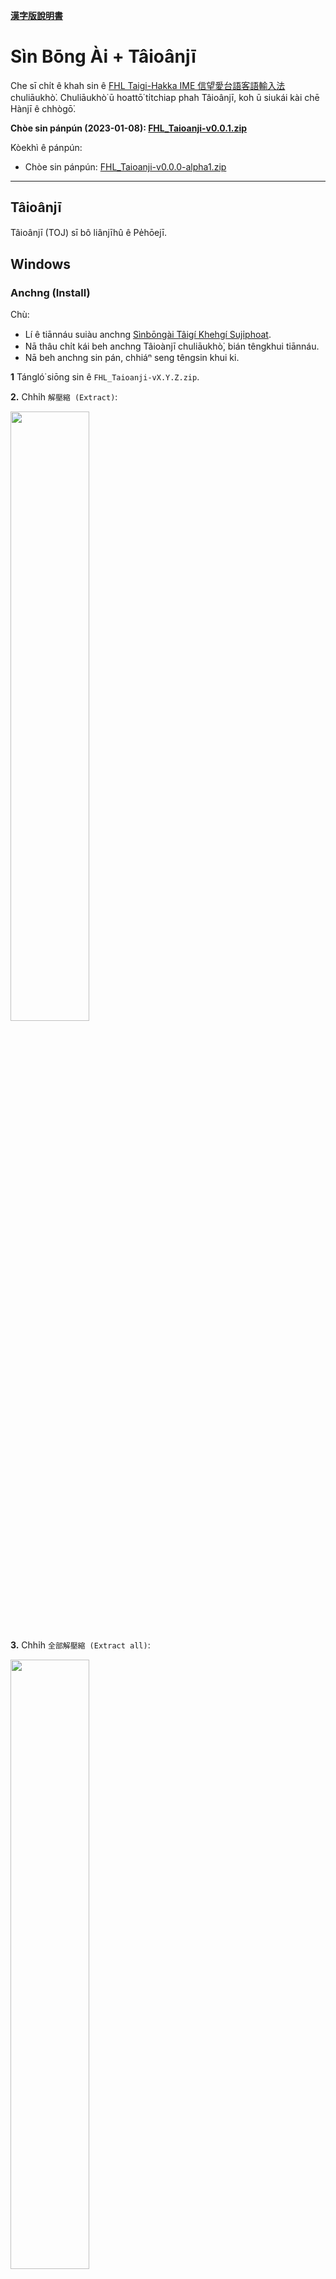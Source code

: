 **[漢字版說明書](README.md)**

# Sìn Bōng Ài + Tâioânjī

Che sī chi̍t ê khah sin ê [FHL Taigi-Hakka IME 信望愛台語客語輸入法](https://taigi.fhl.net/TaigiIME/) chuliāukhò͘. Chuliāukhò͘ ū hoattō͘ ti̍tchiap phah Tâioânjī, koh ū siukái kài chē Hànjī ê chhògō͘.

**Chòe sin pánpún (2023-01-08): [FHL_Taioanji-v0.0.1.zip](https://github.com/aiongg/fhl-toj/releases/download/v0.0.1/FHL_Taioanji-v0.0.1.zip)**

Kòekhì ê pánpún:

- Chòe sin pánpún: [FHL_Taioanji-v0.0.0-alpha1.zip](https://github.com/aiongg/fhl-toj/releases/download/v0.0.0-alpha1/FHL_Taioanji-v0.0.0-alpha1.zip)

---

## Tâioânjī

Tâioânjī (TOJ) sī bô liânjīhû ê Pe̍hōejī.

## Windows

### Anchng (Install)

Chù:

- Lí ê tiānnáu suiàu anchng [Sìnbōngài Tâigí Khehgí Suji̍phoat](https://taigi.fhl.net/TaigiIME/).
- Nā thâu chi̍t kái beh anchng Tâioànjī chuliāukhò͘, bián têngkhui tiānnáu.
- Nā beh anchng sin pán, chhiáⁿ seng têngsin khui ki.

**1** Tángló͘ siōng sin ê `FHL_Taioanji-vX.Y.Z.zip`.

**2.** Chhi̍h `解壓縮 (Extract)`:

<img src="soatbeng/01-download.png" width="50%" height="50%">

**3.** Chhi̍h `全部解壓縮 (Extract all)`:

<img src="soatbeng/02-extract.png" width="50%" height="50%">

**4.** Chhi̍h `解壓縮 (Extract)` kàu chi̍t ê Folder:

<img src="soatbeng/03-extract.png" width="50%" height="50%">

**5.** Chhi̍h Folder phah khui:

<img src="soatbeng/04-open.png" width="50%" height="50%">

**6.** Chhi̍h `windows_install.bat` (chhi̍h lo̍h khì bô hoánèng sī chèngsiông)

<img src="soatbeng/05-install.png" width="50%" height="50%">

Ánne to̍h ē sái khai-sí sú-iōng. Nā iáu bô Tâioânjī, chhiáⁿ têng khui tiānnáu koh chhì chi̍t pái.

Ūi tio̍h phah Tâioânjī khah līpiān, suji̍phoat ê siattēng chò 1-9 soán Hànjī:

<img src="soatbeng/06-settings.png" width="50%" height="50%">

---

### Santû (Uninstall)

**1.** Têngsin khui ki. (Oânsêng santû chìnchêng, m̄ thang chhiat ōaⁿ FHL suji̍phoat.)
   
**2.** Chhi̍h `windows_uninstall.bat`

---

### Nā ū tú tio̍h būntê

Nā bô hoattō͘ chng á sī san, chhiáⁿ chhiútōng kā `TalmageOverride.db` chng/san. Ē kì tit ta̍k pái **chng/san chìnchêng ài têngsin khui ki**.

Chhiáⁿ chhiútōng phah khui suji̍phoat ê Folder, kā chuliāu khò͘ santiāu, koh têngkhui tiānnáu to̍h ē sái tit.

#### 1. Phah khui suji̍phoat ê Folder

Phah khui suji̍phoat ê Folder ū 2 ê hoattō͘:

1 (A). Tī `檔案總管 (explorer)` ê Folder Path téngbīn phah:

```
%APPDATA%\FHL TaigiIME\IMTalmage
```

<img src="soatbeng/alt01-manual.png" width="50%" height="50%">

**á sī**

1 (B). Chhōe `cmd` ka phah khui:

<img src="soatbeng/alt02-cmd.png" width="50%" height="50%">

Kā `explorer.exe` phah khui, tio̍h chhiú phah: `explorer.exe "%APPDATA%\FHL TaigiIME\IMTalmage"`

<img src="soatbeng/alt03-open.png" width="50%" height="50%">

#### 2. Kā chuliāu khò͘ santiāu

San `TalmageOverride.db`:

<img src="soatbeng/alt04-override.png" width="50%" height="50%">

---

## Phōngkó (Mac)

Chhiáⁿ tángló͘ kah Windows kāngkhoán ê `FHL_Taioanji.zip`, koh unzip kàu chi̍t ê Folder.

Iōng Finder chhōe `~/Library/Application Support/FHL TaigiIME/IMTalmage`. Kā `TalmageOverride.db` hē tī `IMTalmage`, to̍h ē sái tit súiōng.

Nā beh san tiāu, kā `TalmageOverride.db` san tiāu to̍h ē sái tit.

## Developers

There's just a simple build script in `src/build.py`. You will need a CSV file with 4 columns:

```
1. id - a number
2. original lomaji - fully hyphenated as in the original FHL database
3. taioanji - with hyphens removed (either joined or spaced) as required
4. hanji - desired hanji output

Run the script and copy the output SQLite database `TalmageOverride.db` to the appropriate folder for your platform. To uninstall or modify, you must log out and log back in (or reboot) first.